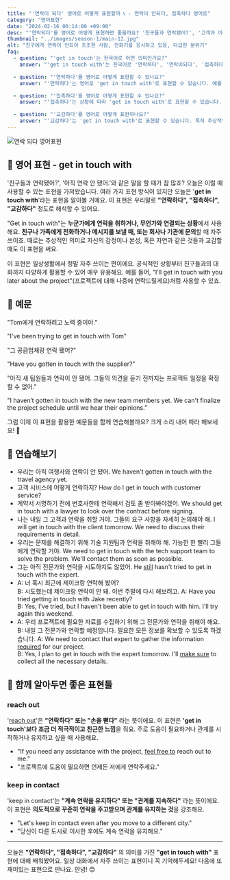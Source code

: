 ```yaml
---
title: "'연락이 되다' 영어로 어떻게 표현할까 📞 - 연락이 안되다, 접촉하다 영어로"
category: "영어표현"
date: "2024-02-16 00:14:00 +09:00"
desc: "'연락되다'를 영어로 어떻게 표현하면 좋을까요? '친구들과 연락됐어?', '고객과 아직 연락이 안 됐어' 등을 영어로 표현하는 법을 배워봅시다. 다양한 예문을 통해서 연습하고 본인의 표현으로 만들어 보세요."
thumbnail: "../images/season-1/main-12.jpg"
alt: "친구에게 연락이 안되어 초조한 사람, 전화기를 응시하고 있음, 다급한 분위기"
faq:
  - question: "'get in touch'는 한국어로 어떤 의미인가요?"
    answer: "'get in touch with'는 한국어로 '연락하다', '연락이되다', '접촉하다' 등으로 번역할 수 있습니다. 예를 들어, 'I'll get in touch with you later'는 '나중에 연락드릴게요'라는 의미입니다."

  - question: "'연락하다'를 영어로 어떻게 표현할 수 있나요?"
    answer: "'연락하다'는 영어로 'get in touch with'로 표현할 수 있습니다. 예를 들어, 'I'll get in touch with you later'는 '나중에 연락드릴게요'라는 의미입니다."

  - question: "'접촉하다'를 영어로 어떻게 표현할 수 있나요?"
    answer: "'접촉하다'는 상황에 따라 'get in touch with'로 표현할 수 있습니다. 예를 들어, 'We need to get in touch with the supplier'는 '우리는 공급업체와 접촉해야 해'라는 의미입니다."

  - question: "'교감하다'를 영어로 어떻게 표현하나요?"
    answer: "'교감하다'는 'get in touch with'로 표현할 수 있습니다. 특히 추상적인 개념과의 교감을 나타낼 때 사용합니다. 예를 들어, 'It's important to get in touch with your emotions'는 '감정과 교감하는 것이 중요하다'는 의미입니다."
---
```


![연락 되다 영어표현](../images/season-1/main-12.jpg)

## 🌟 영어 표현 - get in touch with

'친구들과 연락됐어?', '아직 연락 안 됐어.’와 같은 말을 할 때가 참 많죠? 오늘은 이럴 때 사용할 수 있는 표현을 가져왔습니다. 여러 가지 표현 방식이 있지만 오늘은 '**get in touch with**’라는 표현을 알아볼 거예요. 이 표현은 우리말로 **"연락하다", "접촉하다", "교감하다"** 정도로 해석할 수 있어요.

"Get in touch with"는 **누군가에게 연락을 취하거나, 무언가와 연결되는 상황**에서 사용해요. **친구나 가족에게 전화하거나 메시지를 보낼 때, 또는 회사나 기관에 문의**할 때 자주 쓰이죠. 때로는 추상적인 의미로 자신의 감정이나 본성, 혹은 자연과 같은 것들과 교감할 때도 이 표현을 써요.

이 표현은 일상생활에서 정말 자주 쓰이는 편이에요. 공식적인 상황부터 친구들과의 대화까지 다양하게 활용할 수 있어 매우 유용해요. 예를 들어, "I'll get in touch with you later about the project"(프로젝트에 대해 나중에 연락드릴게요)처럼 사용할 수 있죠.

## 📖 예문

"Tom에게 연락하려고 노력 중이야."

"I've been trying to get in touch with Tom"

"그 공급업체랑 연락 됐어?"

"Have you gotten in touch with the supplier?"

"아직 새 팀원들과 연락이 안 됐어. 그들의 의견을 듣기 전까지는 프로젝트 일정을 확정할 수 없어."

"I haven’t gotten in touch with the new team members yet. We can't finalize the project schedule until we hear their opinions.”

그럼 이제 이 표현을 활용한 예문들을 함께 연습해볼까요? 크게 소리 내어 따라 해보세요! 🎉

## 💬 연습해보기

<ul data-interactive-list>
  <li data-interactive-item>
    <span data-toggler>우리는 아직 여행사와 연락이 안 됐어.</span>
    <span data-answer>We haven't gotten in touch with the travel agency yet.</span>
  </li>
  <li data-interactive-item>
    <span data-toggler>고객 서비스에 어떻게 연락하지?</span>
    <span data-answer>How do I get in touch with customer service?</span>
  </li>
  <li data-interactive-item>
    <span data-toggler>계약서 서명하기 전에 변호사한테 연락해서 검토 좀 받아봐야겠어.</span>
    <span data-answer>We should get in touch with a lawyer to look over the contract before signing.</span>
  </li>
  <li data-interactive-item>
    <span data-toggler>나는 내일 그 고객과 연락을 취할 거야. 그들의 요구 사항을 자세히 논의해야 해.</span>
    <span data-answer>I will get in touch with the client tomorrow. We need to discuss their requirements in detail.</span>
  </li>
  <li data-interactive-item>
    <span data-toggler>우리는 문제를 해결하기 위해 기술 지원팀과 연락을 취해야 해. 가능한 한 빨리 그들에게 연락할 거야.</span>
    <span data-answer>We need to get in touch with the tech support team to solve the problem. We'll contact them as soon as possible.</span>
  </li>
  <li data-interactive-item>
    <span data-toggler>그는 아직 전문가와 연락을 시도하지도 않았어.</span>
    <span data-answer>He <a href="/blog/in-english/254.still/">still</a> hasn't tried to get in touch with the expert.</span>
  </li>
  <li data-interactive-item>
    <span data-toggler>A: 너 혹시 최근에 제이크랑 연락해 봤어?<br>
B: 시도했는데 제이크랑 연락이 안 돼. 이번 주말에 다시 해보려고.</span>
    <span data-answer>A: Have you tried getting in touch with Jake recently?<br>B: Yes, I've tried, but I haven't been able to get in touch with him. I'll try again this weekend.</span>
  </li>
  <li data-interactive-item>
    <span data-toggler>A: 우리 프로젝트에 필요한 자료를 수집하기 위해 그 전문가와 연락을 취해야 해요.<br>
B: 내일 그 전문가와 연락할 예정입니다. 필요한 모든 정보를 확보할 수 있도록 하겠습니다.</span>
    <span data-answer>A: We need to contact that expert to gather the information <a href="/blog/in-english/155.require/">required</a> for our project.<br>
B: Yes, I plan to get in touch with the expert tomorrow. I'll <a href="/blog/in-english/232.make-sure/">make sure</a> to collect all the necessary details.</span>
  </li>
</ul>

## 🤝 함께 알아두면 좋은 표현들

### reach out

'[reach out](/blog/in-english/231.reach-out/)'은 **"연락하다" 또는 "손을 뻗다"** 라는 뜻이에요. 이 표현은 **'get in touch'보다 조금 더 적극적이고 친근한 느낌**을 줘요. 주로 도움이 필요하거나 관계를 시작하거나 유지하고 싶을 때 사용해요.

- "If you need any assistance with the project, <a href="/blog/얼마든지-영어표현/">feel free to</a> reach out to me."
- "프로젝트에 도움이 필요하면 언제든 저에게 연락주세요."

### keep in contact

'keep in contact'는 **"계속 연락을 유지하다" 또는 "관계를 지속하다"** 라는 뜻이에요. 이 표현은 **의도적으로 꾸준히 연락을 주고받으며 관계를 유지하는 것**을 강조해요.

- "Let's keep in contact even after you move to a different city."
- "당신이 다른 도시로 이사한 후에도 계속 연락을 유지해요."

---

오늘은 **"연락하다", "접촉하다", "교감하다"** 의 의미를 가진 **"get in touch with"** 표현에 대해 배워봤어요. 일상 대화에서 자주 쓰이는 표현이니 꼭 기억해두세요! 다음에 또 재미있는 표현으로 만나요. 안녕! 😊
